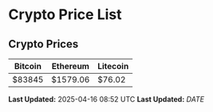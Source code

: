 # Crypto Price List

## Crypto Prices
| Bitcoin | Ethereum | Litecoin |
| ------- | -------- | -------- |
| $83845 | $1579.06 | $76.02 |
**Last Updated:** 2025-04-16 08:52 UTC
**Last Updated:** $DATE$
